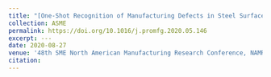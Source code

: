 ```yaml
---
title: "[One-Shot Recognition of Manufacturing Defects in Steel Surfaces](https://adipandas.github.io/one-shot-steel-surfaces/)"
collection: ASME
permalink: https://doi.org/10.1016/j.promfg.2020.05.146
excerpt: ---
date: 2020-08-27
venue: '48th SME North American Manufacturing Research Conference, NAMRC 48'
citation: 
---
```


